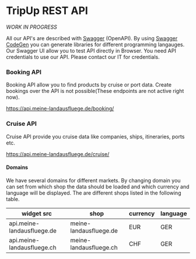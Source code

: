 # TripUp REST API

*WORK IN PROGRESS*

All our API's are described with [Swagger](https://swagger.io/) (OpenAPI). By using [Swagger CodeGen](https://swagger.io/tools/swagger-codegen/)  you can generate libraries for different programming langauges.
Our Swagger UI allow you to test API directly in Browser. 
You need API credentials to use our API. Please contact our IT for credentials.

### Booking API

Booking API allow you to find products by cruise or port data. 
Create bookings over the API is not possible(These endpoints are not active right now).

https://api.meine-landausfluege.de/booking/

### Cruise API

Cruise API provide you cruise data like companies, ships, itineraries, ports etc.

https://api.meine-landausfluege.de/cruise/


#### Domains

We have several domains for different markets. By changing domain you can set from which shop the data should be loaded and which currency and language will be displayed.
The are different shops listed in the following table.

| widget src | shop | currency | language 
| --- | --- | --- | ---
| api.meine-landausfluege.de | meine-landausfluege.de | EUR | GER
| api.meine-landausfluege.ch | meine-landausfluege.ch | CHF | GER
